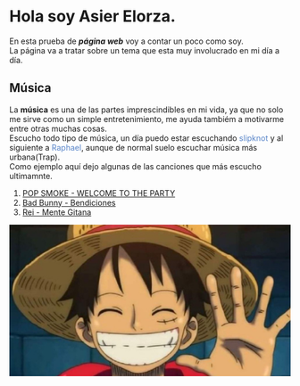 # Hola soy Asier Elorza.
En esta prueba de ***página web*** voy a contar un poco como soy.
<br>La página va a tratar sobre un tema que esta muy involucrado en mi día a día.

## Música
La **música** es una de las partes imprescindibles en mi vida, ya que no solo me sirve como un simple entretenimiento, me ayuda tambiém a motivarme entre otras muchas cosas.
<br>Escucho todo tipo de música, un día puedo estar escuchando <font color="#5985C9" > slipknot </font> y al siguiente a <font color="#5985C9" >Raphael</font>, aunque de normal suelo escuchar música más urbana(Trap).
<br>Como ejemplo aquí dejo algunas de las canciones que más escucho ultimamnte.

1. [POP SMOKE - WELCOME TO THE PARTY](https://www.youtube.com/watch?v=usu0XY4QNB0)
2. [Bad Bunny - Bendiciones](https://www.youtube.com/watch?v=z2Mp_jPkAYs)
3. [Rei - Mente Gitana](https://www.youtube.com/watch?v=Pc3bQibwaGI)

![Foto](one-piece-luffy-alegre.jpg)




